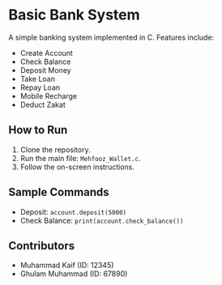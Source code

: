 # Basic Bank System
A simple banking system implemented in C. Features include:
- Create Account
- Check Balance
- Deposit Money
- Take Loan
- Repay Loan
- Mobile Recharge
- Deduct Zakat

## How to Run
1. Clone the repository.
2. Run the main file: `Mehfooz_Wallet.c`.
3. Follow the on-screen instructions.

## Sample Commands
- Deposit: `account.deposit(5000)`
- Check Balance: `print(account.check_balance())`

## Contributors
- Muhammad Kaif (ID: 12345)
- Ghulam Muhammad (ID: 67890)
